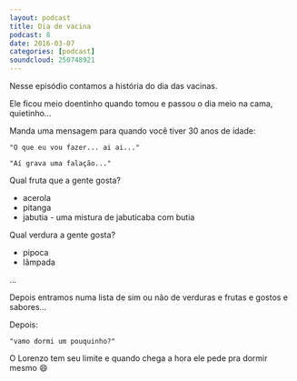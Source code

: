 ```yaml
---
layout: podcast
title: Dia de vacina
podcast: 8
date: 2016-03-07
categories: [podcast]
soundcloud: 250748921
---
```


Nesse episódio contamos a história do dia das vacinas.

Ele ficou meio doentinho quando tomou e passou o dia meio na cama, quietinho...

Manda uma mensagem para quando você tiver 30 anos de idade:

    "O que eu vou fazer... ai ai..."

    "Aí grava uma falação..."

Qual fruta que a gente gosta?

* acerola
* pitanga
* jabutia - uma mistura de jabuticaba com butia

Qual verdura a gente gosta?

* pipoca
* lâmpada

...

Depois entramos numa lista de sim ou não de verduras e frutas e gostos e sabores...

Depois:

    "vamo dormi um pouquinho?"

O Lorenzo tem seu limite e quando chega a hora ele pede pra dormir mesmo
:smile:



